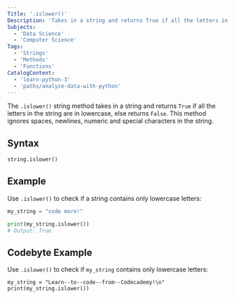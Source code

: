 ```yaml
---
Title: '.islower()'
Description: 'Takes in a string and returns True if all the letters in the string are in lowercase, else returns False. Ignores spaces, newlines, numeric and special characters in the string.'
Subjects:
  - 'Data Science'
  - 'Computer Science'
Tags:
  - 'Strings'
  - 'Methods'
  - 'Functions'
CatalogContent:
  - 'learn-python-3'
  - 'paths/analyze-data-with-python'
---
```


The `.islower()` string method takes in a string and returns `True` if all the letters in the string are in lowercase, else returns `False`. This method ignores spaces, newlines, numeric and special characters in the string.

## Syntax

```py
string.islower()
```

## Example 

Use `.islower()` to check if a string contains only lowercase letters:

```py
my_string = "code more!"

print(my_string.islower())
# Output: True
```


## Codebyte Example

Use `.islower()` to check if `my_string` contains only lowercase letters:

```codebyte/python
my_string = "Learn--to--code--from--Codecademy!\n"
print(my_string.islower())
```

